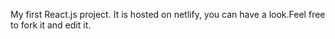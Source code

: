 My first React.js project. 
It is hosted on netlify, you can have a look.Feel free to fork it and edit it.
